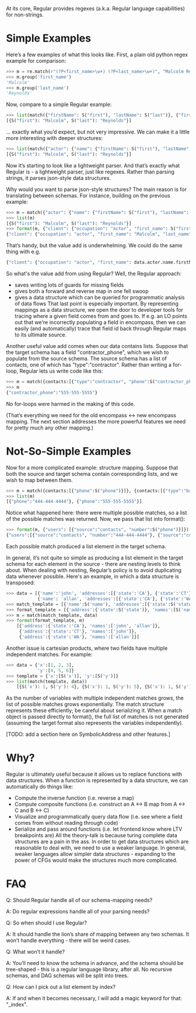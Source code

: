 At its core, Regular provides regexes (a.k.a. Regular language capabilities) for non-strings.

# Simple Examples
Here’s a few examples of what this looks like. First, a plain old python regex example for comparison:
```python
>>> m = re.match(r"(?P<first_name>\w+) (?P<last_name>\w+)", "Malcolm Reynolds")
>>> m.group('first_name')
'Malcolm'
>>> m.group('last_name')
'Reynolds'
```
Now, compare to a simple Regular example:
```python
>>> list(match({"firstName": S("first"), "lastName": S("last")}, {"firstName": "Malcolm", "lastName": "Reynolds"}))
[{S("first"): "Malcolm", S("last"): "Reynolds"}]
```
… exactly what you’d expect, but not very impressive. We can make it a little more interesting with deeper structures:
```python
>>> list(match({"actor": {"name": {"firstName": S("first"), "lastName": S("last")}}}, {"actor":{"otherInfo":..., "name": {"firstName": "Malcolm", "lastName": "Reynolds", "middleInitial": "", ...}}}))
[{S("first"): "Malcolm", S("last"): "Reynolds"}]
```
Now it’s starting to look like a lightweight parser. And that’s exactly what Regular is - a lightweight parser, just like regexes. Rather than parsing strings, it parses json-style data structures.

Why would you want to parse json-style structures? The main reason is for translating between schemas. For instance, building on the previous example:
```python
>>> m = match({"actor": {"name": {"firstName": S("first"), "lastName": S("last")}}}, {"actor":{"otherInfo":..., "name": {"firstName": "Malcolm", "lastName": "Reynolds", "middleInitial": "", ...}}})
>>> list(m)
[{S("first"): "Malcolm", S("last"): "Reynolds"}]
>>> format(m, {"client": {"occupation": "actor", "first_name": S("first"), "last_name": S("last")}})
{"client": {"occupation": "actor", "first_name": "Malcolm", "last_name": "Reynolds"}}
```

That’s handy, but the value add is underwhelming. We could do the same thing with e.g.
```python
{"client": {"occupation": "actor", "first_name": data.actor.name.firstName, "last_name": data.actor.name.lastName}}
```
So what's the value add from using Regular? Well, the Regular approach:
- saves writing lots of guards for missing fields
- gives both a forward and reverse map in one fell swoop
- gives a data structure which can be queried for programmatic analysis of data flows
That last point is especially important. By representing mappings as a data structure, we open the door to developer tools for tracing where a given field comes from and goes to. If e.g. an LO points out that we're incorrectly populating a field in encompass, then we can easily (and automatically) trace that field id back through Regular maps to its ultimate source.

Another useful value add comes when our data contains lists. Suppose that the target schema has a field "contractor_phone", which we wish to populate from the source schema. The source schema has a list of contacts, one of which has "type":"contractor". Rather than writing a for-loop, Regular lets us write code like this:
```python
>>> m = match({contacts:[{"type":"contractor", "phone":S("contractor_phone")}]}, {contacts:[{"type":"banker", ...},{"type":"contractor", "phone":"555-555-5555"}]})
>>> m
{"contractor_phone":"555-555-5555"}
```
No for-loops were harmed in the making of this code.

(That’s everything we need for the old encompass <-> new encompass mapping. The next section addresses the more powerful features we need for pretty much any other mapping.)


# Not-So-Simple Examples
Now for a more complicated example: structure mapping. Suppose that both the source and target schema contain corresponding lists, and we wish to map between them.
```python
>>> m = match({contacts:[{"phone":S("phone")}]}, {contacts:[{"type":"banker", "phone":"444-444-4444"},{"type":"contractor", "phone":"555-555-5555"}]})
>>> list(m)
[{"phone":"444-444-4444"}, {"phone":"555-555-5555"}]
```
Notice what happened here: there were multiple possible matches, so a list of the possible matches was returned. Now, we pass that list into format():
```python
>>> format(m, {"users": [{"source":"contacts", "number":S("phone")}]})
{"users":[{"source":"contacts", "number":"444-444-4444"}, {"source":"contacts", "number":"555-555-5555"}]}
```
Each possible match produced a list element in the target schema.

In general, it’s not quite so simple as producing a list element in the target schema for each element in the source - there are nesting levels to think about. When dealing with nesting, Regular’s policy is to avoid duplicating data whenever possible. Here's an example, in which a data structure is transposed:
```python
>>> data = [{'name':'john', 'addresses':[{'state':'CA'}, {'state':'CT'}]},
            {'name': 'allan', 'addresses':[{'state':'CA'}, {'state':'WA'}]}]
>>> match_template = [{'name':S('name'), 'addresses':[{'state':S('state')}]}]
>>> format_template = [{'address':{'state':S('state')}, 'names':[S('name')]}]
>>> m = match(match_template, data)
>>> format(format_template, m)
    [{'address':{'state':'CA'}, 'names':['john', 'allan']},
     {'address':{'state':'CT'}, 'names':['john']},
     {'address':{'state':'WA'}, 'names':['allan']}]
```

Another issue is cartesian products, where two fields have multiple independent matches. For example:
```python
>>> data = {'x':[1, 2, 3],
            'y':[4, 5, 6]}
>>> template = {'x':[S('x')], 'y':[S('y')]}
>>> list(match(template, data))
    [{S('x'): 1, S('y'): 4}, {S('x'): 1, S('y'): 5}, {S('x'): 1, S('y'): 6}, {S('x'): 2, S('y'): 4},...,  {S('x'): 3, S('y'): 6}]
```
As the number of variables with multiple independent matches grows, the list of possible matches grows exponentially. The match structure represents these efficiently; be careful about serializing it. When a match object is passed directly to format(), the full list of matches is not generated (assuming the target format also represents the variables independently).

[TODO: add a section here on SymbolicAddress and other features.]


# Why?
Regular is ultimately useful because it allows us to replace functions with data structures. When a function is represented by a data structure, we can automatically do things like:
- Compute the inverse function (i.e. reverse a map)
- Compute composite functions (i.e. construct an A <-> B map from A <-> C and B <-> C)
- Visualize and programmatically query data flow (i.e. see where a field comes from without reading through code)
- Serialize and pass around functions (i.e. let frontend know where LTV breakpoints are)
All the theory-talk is because turing complete data structures are a pain in the ass. In order to get data structures which are reasonable to deal with, we need to use a weaker language. In general, weaker languages allow simpler data structures - expanding to the power of CFGs would make the structures much more complicated.


# FAQ
Q: Should Regular handle all of our schema-mapping needs?

A: Do regular expressions handle all of your parsing needs?

Q: So when should I use Regular?

A: It should handle the lion’s share of mapping between any two schemas. It won’t handle everything - there will be weird cases.

Q: What won’t it handle?

A: You’ll need to know the schema in advance, and the schema should be tree-shaped - this is a regular language library, after all. No recursive schemas, and DAG schemas will be split into trees.

Q: How can I pick out a list element by index?

A: If and when it becomes necessary, I will add a magic keyword for that: "_index".
